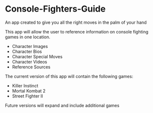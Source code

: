 Console-Fighters-Guide
======================

An app created to give you all the right moves in the palm of your hand

This app will allow the user to reference information on console fighting games in one location.

  - Character Images
  - Character Bios
  - Character Special Moves
  - Character Videos
  - Reference Sources

The current version of this app will contain the following games:

  - Killer Instinct
  - Mortal Kombat 2
  - Street Fighter II

Future versions will expand and include additional games
